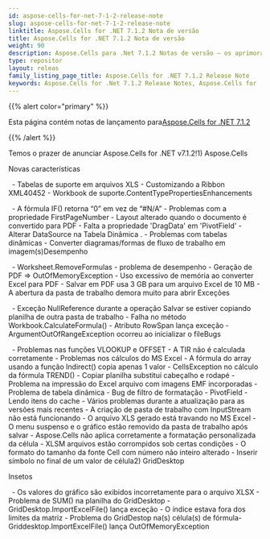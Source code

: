 ```yaml
---
id: aspose-cells-for-net-7-1-2-release-note
slug: aspose-cells-for-net-7-1-2-release-note
linktitle: Aspose.Cells for .NET 7.1.2 Nota de versão
title: Aspose.Cells for .NET 7.1.2 Nota de versão
weight: 90
description: Aspose.Cells para .Net 7.1.2 Notas de versão – os aprimoramentos mais recentes, novos recursos e correções
type: repositor
layout: releas
family_listing_page_title: Aspose.Cells for .NET 7.1.2 Release Note
keywords: Aspose.Cells for .Net 7.1.2 Release Notes, Aspose.Cells for .Net 7.1.2 updates and fixe
---
```

{{% alert color="primary" %}} 

 Esta página contém notas de lançamento para[Aspose.Cells for .NET 7.1.2](https://releases.aspose.com/cells/net/new-releases/aspose.cells-for-.net-7.1.2/)

{{% /alert %}} 

 Temos o prazer de anunciar Aspose.Cells for .NET v7.1.2!1) Aspose.Cells

 Novas características

 ` `- Tabelas de suporte em arquivos XLS - Customizando a Ribbon XML40452 - Workbook de suporte.ContentTypePropertiesEnhancements

 ` `- A fórmula IF() retorna “0” em vez de “#N/A” - Problemas com a propriedade FirstPageNumber - Layout alterado quando o documento é convertido para PDF - Falta a propriedade 'DragData' em 'PivotField' - Alterar DataSource na Tabela Dinâmica . - Problemas com tabelas dinâmicas - Converter diagramas/formas de fluxo de trabalho em imagem(s)Desempenho

` `- Worksheet.RemoveFormulas - problema de desempenho - Geração de PDF => OutOfMemoryException - Uso excessivo de memória ao converter Excel para PDF - Salvar em PDF usa 3 GB para um arquivo Excel de 10 MB - A abertura da pasta de trabalho demora muito para abrir Exceções

 ` `- Exceção NullReference durante a operação Salvar se estiver copiando planilha de outra pasta de trabalho - Falha no método Workbook.CalculateFormula() - Atributo RowSpan lança exceção - ArgumentOutOfRangeException ocorreu ao inicializar o fileBugs

` `- Problemas nas funções VLOOKUP e OFFSET - A TIR não é calculada corretamente - Problemas nos cálculos do MS Excel - A fórmula do array usando a função Indirect() copia apenas 1 valor - CellsException no cálculo da fórmula TREND() - Copiar planilha substitui cabeçalho e rodapé - Problema na impressão do Excel arquivo com imagens EMF incorporadas - Problema de tabela dinâmica - Bug de filtro de formatação - PivotField - Lendo itens do cache - Vários problemas durante a atualização para as versões mais recentes - A criação de pasta de trabalho com InputStream não está funcionando - O arquivo XLS gerado está travando no MS Excel - O menu suspenso e o gráfico estão removido da pasta de trabalho após salvar - Aspose.Cells não aplica corretamente a formatação personalizada da célula - XLSM arquivos estão corrompidos sob certas condições - O formato do tamanho da fonte Cell com número não inteiro alterado - Inserir símbolo no final de um valor de célula2) GridDesktop

Insetos

` `- Os valores do gráfico são exibidos incorretamente para o arquivo XLSX - Problema de SUM() na planilha do GridDesktop - GridDesktop.ImportExcelFile() lança exceção - O índice estava fora dos limites da matriz - Problema do GridDestop na(s) célula(s) de fórmula- Griddesktop.ImportExcelFile() lança OutOfMemoryException
